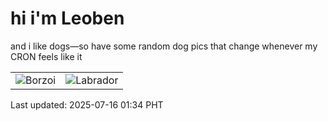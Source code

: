 # hi i'm Leoben

and i like dogs—so have some random dog pics that change whenever my CRON feels like it

|  |  |
|--------|----------|
| ![Borzoi](https://random-dog-vercel.vercel.app/api/random-borzoi?v=1752600874) | ![Labrador](https://random-dog-vercel.vercel.app/api/random-labrador?v=1752600874) |

Last updated: 2025-07-16 01:34 PHT
